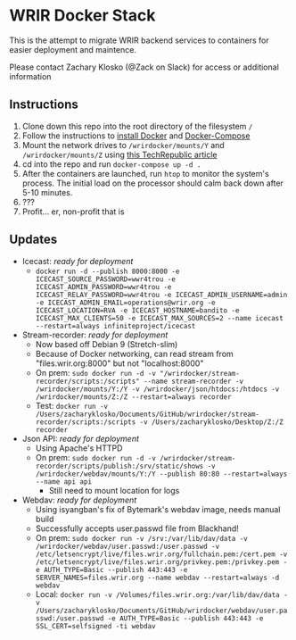# WRIR Docker Stack

This is the attempt to migrate WRIR backend services to containers for easier deployment and maintence.

Please contact Zachary Klosko (@Zack on Slack) for access or additional information

## Instructions

1. Clone down this repo into the root directory of the filesystem `/`
2. Follow the instructions to [install Docker](https://docs.docker.com/engine/install/ubuntu/) and [Docker-Compose](https://docs.docker.com/compose/install/)
3. Mount the network drives to `/wrirdocker/mounts/Y` and `/wrirdocker/mounts/Z` using [this TechRepublic article](https://www.techrepublic.com/article/how-to-permanently-mount-a-windows-share-on-linux/)
4. cd into the repo and run `docker-compose up -d .`
5. After the containers are launched, run `htop` to monitor the system's process. The initial load on the processor should calm back down after 5-10 minutes.
6. ???
7. Profit... er, non-profit that is

## Updates

- Icecast: *ready for deployment*
  - `docker run -d --publish 8000:8000 -e ICECAST_SOURCE_PASSWORD=wwr4trou -e ICECAST_ADMIN_PASSWORD=wwr4trou -e ICECAST_RELAY_PASSWORD=wwr4trou -e ICECAST_ADMIN_USERNAME=admin -e ICECAST_ADMIN_EMAIL=operations@wrir.org -e ICECAST_LOCATION=RVA -e ICECAST_HOSTNAME=bandito -e ICECAST_MAX_CLIENTS=50 -e ICECAST_MAX_SOURCES=2 --name icecast --restart=always infiniteproject/icecast`
- Stream-recorder: *ready for deployment*
  - Now based off Debian 9 (Stretch-slim)
  - Because of Docker networking, can read stream from "files.wrir.org:8000" but not "localhost:8000"
  - On prem: `sudo docker run -d -v "/wrirdocker/stream-recorder/scripts:/scripts" --name stream-recorder -v /wrirdocker/mounts/Y:/Y -v /wrirdocker/json/htdocs:/htdocs -v /wrirdocker/mounts/Z:/Z --restart=always recorder`
  - Test: `docker run -v /Users/zacharyklosko/Documents/GitHub/wrirdocker/stream-recorder/scripts:/scripts -v /Users/zacharyklosko/Desktop/Z:/Z recorder`
- Json API: *ready for deployment*
  - Using Apache's HTTPD
  - On prem: `sudo docker run -d -v /wrirdocker/stream-recorder/scripts/publish:/srv/static/shows -v /wrirdocker/webdav/mounts/Y:/Y --publish 80:80 --restart=always --name api api`
    - Still need to mount location for logs
- Webdav: *ready for deployment*
  - Using isyangban's fix of Bytemark's webdav image, needs manual build
  - Successfully accepts user.passwd file from Blackhand!
  - On prem: `sudo docker run -v /srv:/var/lib/dav/data -v /wrirdocker/webdav/user.passwd:/user.passwd -v /etc/letsencrypt/live/files.wrir.org/fullchain.pem:/cert.pem -v /etc/letsencrypt/live/files.wrir.org/privkey.pem:/privkey.pem -e AUTH_TYPE=Basic --publish 443:443 -e SERVER_NAMES=files.wrir.org --name webdav --restart=always -d webdav`
  - Local: `docker run -v /Volumes/files.wrir.org:/var/lib/dav/data -v /Users/zacharyklosko/Documents/GitHub/wrirdocker/webdav/user.passwd:/user.passwd -e AUTH_TYPE=Basic --publish 443:443 -e SSL_CERT=selfsigned -ti webdav`
